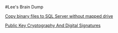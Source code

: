 #Lee's Brain Dump

[Copy binary files to SQL Server without mapped drive](CopyBinaryFilesToSqlServerWithoutMappedDrive.md)

[Public Key Cryptography And Digital Signatures](PublicKeyCryptographyAndDigitalSignatures.md)

